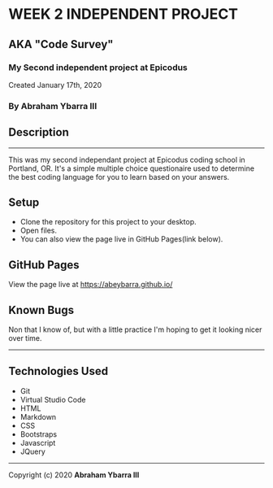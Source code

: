 # WEEK 2 INDEPENDENT PROJECT

## AKA "Code Survey"

### My Second independent project at Epicodus
Created January 17th, 2020
### By Abraham Ybarra III

## Description

---

This was my second independant project at Epicodus coding school in Portland, OR. It's a simple multiple choice questionaire used to determine the best coding language for you to learn based on your answers.

## Setup

* Clone the repository for this project to your desktop.
* Open files.
* You can also view the page live in GitHub Pages(link below).

## GitHub Pages

View the page live at https://abeybarra.github.io/

## Known Bugs

Non that I know of, but with a little practice I'm hoping to get it looking nicer over time.

---

## Technologies Used

* Git
* Virtual Studio Code
* HTML
* Markdown
* CSS
* Bootstraps
* Javascript
* JQuery
---
Copyright (c) 2020 **Abraham Ybarra III**